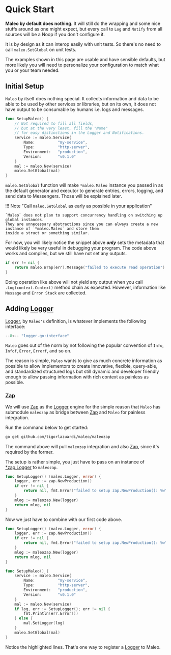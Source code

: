 # Quick Start

**Maleo by default does nothing**. It will still do the wrapping and some nice stuffs around as one might expect, but
every call to `Log` and `Notify` from all sources will be a Noop if you don't configure it.

It is by design as it can interop easily with unit tests. So there's no need to call `maleo.SetGlobal` on unit tests.

The examples shown in this page are usable and have sensible defaults, but more likely you will need to personalize your
configuration to match what you or your team needed.

## Initial Setup

`Maleo` by itself does nothing special. It collects information and data to be able to be used by other services or
libraries, but on its own, it does not have output to be consumable by humans i.e. logs and messages.

```go title="Minimum Setup"
func SetupMaleo() {
	// Not required to fill all fields,
	// but at the very least, fill the "Name"
	// for easy distinctions in the Logger and Notifications.
	service := maleo.Service{
		Name:          "my-service",
		Type:          "http-server",
		Environment:   "production",
		Version:       "v0.1.0"
	}
	mal := maleo.New(service)
	maleo.SetGlobal(mal)
}
```

`maleo.SetGlobal` function will make `*maleo.Maleo` instance you passed in as the default generator and executor to
generate entries, errors, logging, and send data to Messengers. Those will be explained later.

!!! Note "Call `maleo.SetGlobal` as early as possible in your application"

    `Maleo` does not plan to support concurrency handling on switching up global instances.
    They are unnecessary abstractions since you can always create a new instance of `*maleo.Maleo` and store them
    inside a struct or something similar.

For now, you will likely notice the snippet above **_only_** sets the metadata that would likely be very useful in
debugging your program. The code above works and compiles, but we still have not set any outputs.

```go title="Example Error Handling (after doing Setup)"
if err != nil {
	return maleo.Wrap(err).Message("failed to execute read operation").Log(ctx)
}

```

Doing operation like above will not yield any output when you call `.Log(context.Context)` method chain as expected.
However, information like `Message` and `Error Stack` are collected.

## Adding [Logger]

[Logger], by `Maleo's` definition, is whatever implements the following interface:

```go title="Logger Interface"
--8<-- "logger.go:interface"
```

`Maleo` goes out of the norm by not following the popular convention of `Info`, `Infof`, `Error`, `Errorf`, and so on.

The reason is simple, `Maleo` wants to give as much concrete information as possible to allow implementors to create
innovative, flexible, query-able, and standardized structured logs but still dynamic and developer friendly enough to
allow passing information with rich context as painless as possible.

### [Zap]

We will use [Zap] as the [Logger] engine for the simple reason that `Maleo` has submodule `maleozap` as bridge between
[Zap] and `Maleo` for painless integration.

Run the command below to get started:

```sh
go get github.com/tigorlazuardi/maleo/maleozap
```

The command above will pull `maleozap` integration and also [Zap], since it's required by the former.

The setup is rather simple, you just have to pass on an instance of
[\*zap.Logger](https://pkg.go.dev/go.uber.org/zap#Logger) to `maleozap`.

```go title="Setup Logger"
func SetupLogger() (maleo.Logger, error) {
	logger, err := zap.NewProduction()
	if err != nil {
		return nil, fmt.Error("failed to setup zap.NewProduction(): %w", err)
	}
	mlog := maleozap.New(logger)
	return mlog, nil
}
```

Now we just have to combine with our first code above.

```go title="Combine With Logger" linenums="1" hl_lines="18-22"
func SetupLogger() (maleo.Logger, error) {
	logger, err := zap.NewProduction()
	if err != nil {
		return nil, fmt.Error("failed to setup zap.NewProduction(): %w", err)
	}
	mlog := maleozap.New(logger)
	return mlog, nil
}

func SetupMaleo() {
	service := maleo.Service{
		Name:          "my-service",
		Type:          "http-server",
		Environment:   "production",
		Version:       "v0.1.0"
	}
	mal := maleo.New(service)
	if log, err := SetupLogger(); err != nil {
		fmt.Println(err.Error())
	} else {
		mal.SetLogger(log)
	}
	maleo.SetGlobal(mal)
}
```

Notice the highlighted lines. That's one way to register a [Logger] to Maleo.

[Logger]: ./../documentation/logger/index.md
[Zap]: https://github.com/uber-go/zap
